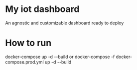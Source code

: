 # My iot dashboard
An agnostic and customizable dashboard ready to deploy

# How to run
docker-compose up -d --build or docker-compose -f docker-compose.prod.yml up -d --build
